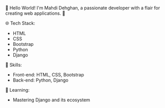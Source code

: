 👋 Hello World! I'm Mahdi Dehghan, a passionate developer with a flair for creating web applications. 🚀

🌐 Tech Stack:
- HTML
- CSS
- Bootstrap
- Python
- Django

  
🔧 Skills:
- Front-end: HTML, CSS, Bootstrap
- Back-end: Python, Django


🌱 Learning:
- Mastering Django and its ecosystem

  


